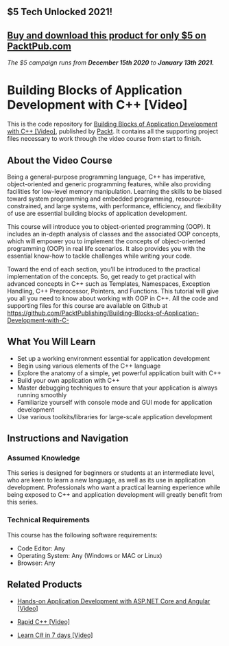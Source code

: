 ## $5 Tech Unlocked 2021!
[Buy and download this product for only $5 on PacktPub.com](https://www.packtpub.com/)
-----
*The $5 campaign         runs from __December 15th 2020__ to __January 13th 2021.__*

# Building Blocks of Application Development with C++ [Video]
This is the code repository for [Building Blocks of Application Development with C++ [Video]](https://www.packtpub.com/application-development/building-blocks-application-development-c-video?utm_source=github&utm_medium=repository&utm_campaign=9781788294355), published by [Packt](https://www.packtpub.com/?utm_source=github). It contains all the supporting project files necessary to work through the video course from start to finish.
## About the Video Course
Being a general-purpose programming language, C++ has imperative, object-oriented and generic programming features, while also providing facilities for low-level memory manipulation. Learning the skills to be biased toward system programming and embedded programming, resource-constrained, and large systems, with performance, efficiency, and flexibility of use are essential building blocks of application development.

This course will introduce you to object-oriented programming (OOP). It includes an in-depth analysis of classes and the associated OOP concepts, which will empower you to implement the concepts of object-oriented programming (OOP) in real life scenarios. It also provides you with the essential know-how to tackle challenges while writing your code. 

Toward the end of each section, you’ll be introduced to the practical implementation of the concepts. So, get ready to get practical with advanced concepts in C++ such as Templates, Namespaces, Exception Handling, C++ Preprocessor, Pointers, and Functions. This tutorial will give you all you need to know about working with OOP in C++. All the code and supporting files for this course are available on Github at https://github.com/PacktPublishing/Building-Blocks-of-Application-Development-with-C-

<H2>What You Will Learn</H2>
<DIV class=book-info-will-learn-text>
<UL>
<LI>Set up a working environment essential for application development 
<LI>Begin using various elements of the C++ language 
<LI>Explore the anatomy of a simple, yet powerful application built with C++ 
<LI>Build your own application with C++ 
<LI>Master debugging techniques to ensure that your application is always running smoothly 
<LI>Familiarize yourself with console mode and GUI mode for application development
<LI>Use various toolkits/libraries for large-scale application development</LI></UL></DIV>

## Instructions and Navigation
### Assumed Knowledge
This series is designed for beginners or students at an intermediate level, who are keen to learn a new language, as well as its use in application development. Professionals who want a practical learning experience while being exposed to C++ and application development will greatly benefit from this series.
### Technical Requirements
This course has the following software requirements:<br/>
<ul><li>Code Editor: Any</li><li>Operating System: Any (Windows or MAC or Linux)</li><li>Browser: Any</li></ul>

## Related Products
* [Hands-on Application Development with ASP.NET Core and Angular [Video]](https://www.packtpub.com/web-development/hands-application-development-aspnet-core-and-angular-video?utm_source=github&utm_medium=repository&utm_campaign=9781788290449)

* [Rapid C++ [Video]](https://www.packtpub.com/application-development/rapid-c-video?utm_source=github&utm_medium=repository&utm_campaign=9781788296090)

* [Learn C# in 7 days [Video]](https://www.packtpub.com/application-development/learn-c-7-days-video?utm_source=github&utm_medium=repository&utm_campaign=9781789135510)
